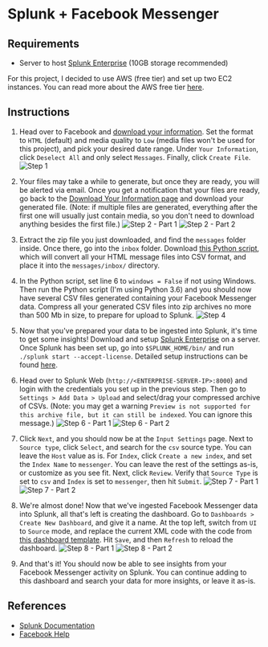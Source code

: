 # Splunk + Facebook Messenger

## Requirements

- Server to host [Splunk Enterprise](https://www.splunk.com/en_us/download/splunk-enterprise.html) (10GB storage recommended)

For this project, I decided to use AWS (free tier) and set up two EC2 instances. You can read more about the AWS free tier [here](https://aws.amazon.com/free/).

## Instructions

1. Head over to Facebook and [download your information](https://www.facebook.com/dyi). Set the format to `HTML` (default) and media quality to `Low` (media files won't be used for this project), and pick your desired date range. Under `Your Information`, click `Deselect All` and only select `Messages`. Finally, click `Create File`.
![Step 1](https://i.imgur.com/wVlv0aN.png)

2. Your files may take a while to generate, but once they are ready, you will be alerted via email. Once you get a notification that your files are ready, go back to the [Download Your Information page](https://www.facebook.com/dyi?tab=all_archives) and download your generated file. (Note: if multiple files are generated, everything after the first one will usually just contain media, so you don't need to download anything besides the first file.)
![Step 2 - Part 1](https://i.imgur.com/zvK0O67.png)
![Step 2 - Part 2](https://i.imgur.com/mSdzOX5.png)

3. Extract the zip file you just downloaded, and find the `messages` folder inside. Once there, go into the `inbox` folder. Download [this Python script](https://raw.githubusercontent.com/sidward35/splunk-messenger/master/parse.py), which will convert all your HTML message files into CSV format, and place it into the `messages/inbox/` directory.

4. In the Python script, set line 6 to `windows = False` if not using Windows. Then run the Python script (I'm using Python 3.6) and you should now have several CSV files generated containing your Facebook Messenger data. Compress all your generated CSV files into zip archives no more than 500 Mb in size, to prepare for upload to Splunk.
![Step 4](https://i.imgur.com/fTx9yBA.png)

5. Now that you've prepared your data to be ingested into Splunk, it's time to get some insights! Download and setup [Splunk Enterprise](https://www.splunk.com/en_us/download/splunk-enterprise.html) on a server. Once Splunk has been set up, go into `$SPLUNK_HOME/bin/` and run `./splunk start --accept-license`. Detailed setup instructions can be found [here](https://docs.splunk.com/Documentation/Splunk/latest/Installation/Chooseyourplatform).

6. Head over to Splunk Web (`http://<ENTERPRISE-SERVER-IP>:8000`) and login with the credentials you set up in the previous step. Then go to `Settings > Add Data > Upload` and select/drag your compressed archive of CSVs. (Note: you may get a warning `Preview is not supported for this archive file, but it can still be indexed`. You can ignore this message.)
![Step 6 - Part 1](https://i.imgur.com/TZL5sJS.png)
![Step 6 - Part 2](https://i.imgur.com/sGMZ7D9.png)

7. Click `Next`, and you should now be at the `Input Settings` page. Next to `Source type`, click `Select`, and search for the `csv` source type. You can leave the `Host` value as is. For `Index`, click `Create a new index`, and set the `Index Name` to `messenger`. You can leave the rest of the settings as-is, or customize as you see fit. Next, click `Review`. Verify that `Source Type` is set to `csv` and `Index` is set to `messenger`, then hit `Submit`.
![Step 7 - Part 1](https://i.imgur.com/U8m8Qo9.png)
![Step 7 - Part 2](https://i.imgur.com/ZDIGyL1.png)

8. We're almost done! Now that we've ingested Facebook Messenger data into Splunk, all that's left is creating the dashboard. Go to `Dashboards > Create New Dashboard`, and give it a name. At the top left, switch from `UI` to `Source` mode, and replace the current XML code with the code from [this dashboard template](https://raw.githubusercontent.com/sidward35/splunk-messenger/master/dashboard.xml). Hit `Save`, and then `Refresh` to reload the dashboard.
![Step 8 - Part 1](https://i.imgur.com/yOKf9we.png)
![Step 8 - Part 2](https://i.imgur.com/zRXZS0v.png)

9. And that's it! You should now be able to see insights from your Facebook Messenger activity on Splunk. You can continue adding to this dashboard and search your data for more insights, or leave it as-is.


## References

- [Splunk Documentation](https://docs.splunk.com/Documentation)
- [Facebook Help](https://www.facebook.com/help/1701730696756992)
